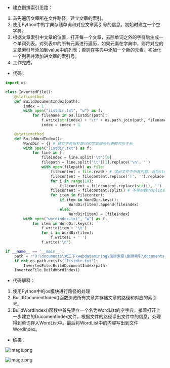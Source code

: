 
- 建立倒排索引思路：
1. 首先遍历文章所在文件路径，建立文章的索引。
2. 使用Python中的字典存储单词和对应文章索引号的信息。初始时建立一个空字典。
3. 根据文章索引中文章的位置，打开每一个文章，去除单词之外的字符后生成一个单词列表。对列表中的所有元素进行遍历，如果元素在字典中，则将对应的文章索引号添加到value中的列表；否则在字典中添加一个新的元素，初始化一个列表并添加进文章的索引号。
4. 工作完成。

- 代码：
```python
import os

class InvertedFile():
    @staticmethod
    def BuildDocumentIndex(path):
        index = 1
        with open("listdir.txt", "w") as f:
            for filename in os.listdir(path):
                f.write(str(index) + "\t" + os.path.join(path, filename) + "\n")
                index = index + 1

    @staticmethod
    def BuildWordIndex():
        WordDir = {} # 建立字典保存单词和文章编号列表的对应关系
        with open("listdir.txt") as f:
            for line in f:
                fileindex = line.split('\t')[0]
                filepath = line.split('\t')[1].replace('\n', '')
                with open(filepath) as file:
                    filecontent = file.read() # 读出文件中所有内容，返回string
                    filecontent = filecontent.replace('[', '').replace(']', '').replace('.', '').replace(',', '').replace('"', '')
                    for i in range(10):
                        filecontent = filecontent.replace(str(i), '')
                    filecontent = filecontent.split() # 不带参数的split会处理所有空格，返回一个list
                    for item in filecontent:
                        if item in WordDir.keys():
                            WordDir[item].append(fileindex)
                        else:
                            WordDir[item] = [fileindex]
        with open("wordindex.txt", "w") as f:
            for item in WordDir.keys():
                f.write(item + '\t')
                for i in WordDir[item]:
                    f.write(i + ' ')
                f.write('\n')

if __name__ == '__main__':
    path = r"D:\documents\大三下\webdatamining\倒排索引\倒排索引\documents"
    if not os.path.exists("listdir.txt"):
        InvertedFile.BuildDocumentIndex(path)
    InvertedFile.BuildWordIndex()

```

- 代码解释：
1. 使用Python中的os模块进行路径的处理
2. BuildDocumentIndex()函数浏览所有文章并存储文章的路径和对应的索引号。
3. BuildWordIndex()函数中首先建立一个名为WordList的空字典，接着打开上一步建立的DucomentIndex文件，根据文件的路径读出文件中的信息，处理得到单词存入WordList中。最后将WordList中的内容写出到文件WordIndex。

- 结果：

![image.png](https://upload-images.jianshu.io/upload_images/11146099-8319341d51ff3ef5.png?imageMogr2/auto-orient/strip%7CimageView2/2/w/1240)

![image.png](https://upload-images.jianshu.io/upload_images/11146099-9c3e1a7c67810135.png?imageMogr2/auto-orient/strip%7CimageView2/2/w/1240)
